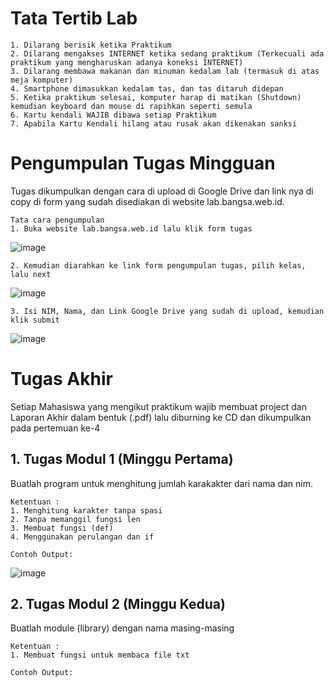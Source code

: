# Tata Tertib Lab
```
1. Dilarang berisik ketika Praktikum
2. Dilarang mengakses INTERNET ketika sedang praktikum (Terkecuali ada praktikum yang mengharuskan adanya koneksi INTERNET)
3. Dilarang membawa makanan dan minuman kedalam lab (termasuk di atas meja komputer)
4. Smartphone dimasukkan kedalam tas, dan tas ditaruh didepan
5. Ketika praktikum selesai, komputer harap di matikan (Shutdown) kemudian keyboard dan mouse di rapihkan seperti semula
6. Kartu kendali WAJIB dibawa setiap Praktikum
7. Apabila Kartu Kendali hilang atau rusak akan dikenakan sanksi
```

# Pengumpulan Tugas Mingguan
Tugas dikumpulkan dengan cara di upload di Google Drive dan link nya di copy di form yang sudah disediakan di website lab.bangsa.web.id.
```
Tata cara pengumpulan
1. Buka website lab.bangsa.web.id lalu klik form tugas
```
![image](https://user-images.githubusercontent.com/22215113/222667991-973baa48-e905-41a4-bb03-d8d7022a272e.png)
```
2. Kemudian diarahkan ke link form pengumpulan tugas, pilih kelas, lalu next
```
![image](https://user-images.githubusercontent.com/22215113/222668078-230a408e-9ed8-4e2a-a92b-4dc7d4b0359b.png)
```
3. Isi NIM, Nama, dan Link Google Drive yang sudah di upload, kemudian klik submit
```
![image](https://user-images.githubusercontent.com/22215113/222668278-85b27507-c14f-4e32-991c-7c5b217175a5.png)

# Tugas Akhir
Setiap Mahasiswa yang mengikut praktikum wajib membuat project dan Laporan Akhir dalam bentuk (.pdf) lalu diburning ke CD dan dikumpulkan pada pertemuan ke-4

## 1. Tugas Modul 1 (Minggu Pertama)
Buatlah program untuk menghitung jumlah karakakter dari nama dan nim.
```
Ketentuan :
1. Menghitung karakter tanpa spasi
2. Tanpa memanggil fungsi len
3. Membuat fungsi (def)
4. Menggunakan perulangan dan if

Contoh Output:
```
![image](https://user-images.githubusercontent.com/22215113/222180884-8938d647-9142-4be8-b714-410f7123e24b.png)

## 2. Tugas Modul 2 (Minggu Kedua)
Buatlah module (library) dengan nama masing-masing
```
Ketentuan :
1. Membuat fungsi untuk membaca file txt

Contoh Output:
```
